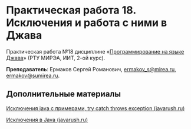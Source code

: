 # Практическая работа 18. Исключения и работа с ними в Джава
Практическая работа №18 дисциплине «[Программирование на языке Джава](https://online-edu.mirea.ru/course/view.php?id=4053)» (РТУ МИРЭА, ИИТ, 2-ой курс).

**Преподаватель**: Ермаков Сергей Романович, ermakov_s@mirea.ru, ermakov@sumirea.ru.

## Дополнительные материалы

[Исключения java с примерами, try catch throws exception (javarush.ru)](https://javarush.ru/groups/posts/isklyucheniya-java)

[Исключения в Java (javarush.ru)](https://javarush.ru/groups/posts/2433-iskljuchenija-v-java)
